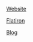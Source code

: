 [Website](https://mikebarberry.com)

[Flatiron](https://github.com/MikeBarberry-Flatiron)
 
[Blog](https://mikebarberry.medium.com/)
 
